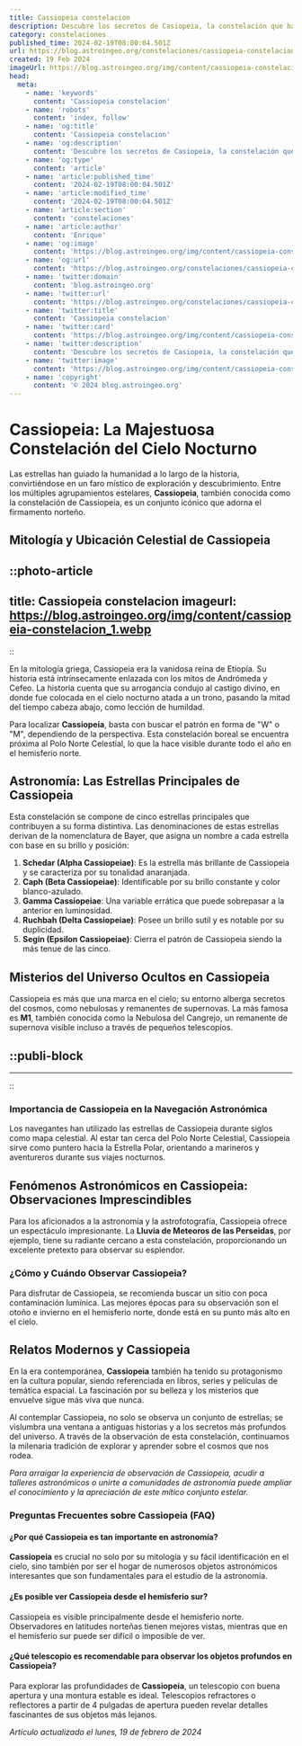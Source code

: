 ```yaml
---
title: Cassiopeia constelacion
description: Descubre los secretos de Casiopeia, la constelación que ha cautivado a astrónomos por siglos. Explora sus estrellas y mitología.
category: constelaciones
published_time: 2024-02-19T08:00:04.501Z
url: https://blog.astroingeo.org/constelaciones/cassiopeia-constelacion
created: 19 Feb 2024
imageUrl: https://blog.astroingeo.org/img/content/cassiopeia-constelacion_1.webp
head:
  meta:
    - name: 'keywords'
      content: 'Cassiopeia constelacion'
    - name: 'robots'
      content: 'index, follow'
    - name: 'og:title'
      content: 'Cassiopeia constelacion'
    - name: 'og:description'
      content: 'Descubre los secretos de Casiopeia, la constelación que ha cautivado a astrónomos por siglos. Explora sus estrellas y mitología.'
    - name: 'og:type'
      content: 'article'
    - name: 'article:published_time'
      content: '2024-02-19T08:00:04.501Z'
    - name: 'article:modified_time'
      content: '2024-02-19T08:00:04.501Z'
    - name: 'article:section'
      content: 'constelaciones'
    - name: 'article:author'
      content: 'Enrique'
    - name: 'og:image'
      content: 'https://blog.astroingeo.org/img/content/cassiopeia-constelacion_1.webp'
    - name: 'og:url'
      content: 'https://blog.astroingeo.org/constelaciones/cassiopeia-constelacion'
    - name: 'twitter:domain'
      content: 'blog.astroingeo.org'
    - name: 'twitter:url'
      content: 'https://blog.astroingeo.org/constelaciones/cassiopeia-constelacion'
    - name: 'twitter:title'
      content: 'Cassiopeia constelacion'
    - name: 'twitter:card'
      content: 'https://blog.astroingeo.org/img/content/cassiopeia-constelacion_1.webp'
    - name: 'twitter:description'
      content: 'Descubre los secretos de Casiopeia, la constelación que ha cautivado a astrónomos por siglos. Explora sus estrellas y mitología.'
    - name: 'twitter:image'
      content: 'https://blog.astroingeo.org/img/content/cassiopeia-constelacion_1.webp'
    - name: 'copyright'
      content: '© 2024 blog.astroingeo.org'
---
```

# Cassiopeia: La Majestuosa Constelación del Cielo Nocturno

Las estrellas han guiado la humanidad a lo largo de la historia, convirtiéndose en un faro místico de exploración y descubrimiento. Entre los múltiples agrupamientos estelares, **Cassiopeia**, también conocida como la constelación de Cassiopeia, es un conjunto icónico que adorna el firmamento norteño.

## Mitología y Ubicación Celestial de Cassiopeia

::photo-article
---
title: Cassiopeia constelacion
imageurl: https://blog.astroingeo.org/img/content/cassiopeia-constelacion_1.webp
---
::


En la mitología griega, Cassiopeia era la vanidosa reina de Etiopía. Su historia está intrínsecamente enlazada con los mitos de Andrómeda y Cefeo. La historia cuenta que su arrogancia condujo al castigo divino, en donde fue colocada en el cielo nocturno atada a un trono, pasando la mitad del tiempo cabeza abajo, como lección de humildad.

Para localizar **Cassiopeia**, basta con buscar el patrón en forma de "W" o "M", dependiendo de la perspectiva. Esta constelación boreal se encuentra próxima al Polo Norte Celestial, lo que la hace visible durante todo el año en el hemisferio norte.

## Astronomía: Las Estrellas Principales de Cassiopeia

Esta constelación se compone de cinco estrellas principales que contribuyen a su forma distintiva. Las denominaciones de estas estrellas derivan de la nomenclatura de Bayer, que asigna un nombre a cada estrella con base en su brillo y posición:

1. **Schedar (Alpha Cassiopeiae)**: Es la estrella más brillante de Cassiopeia y se caracteriza por su tonalidad anaranjada.
2. **Caph (Beta Cassiopeiae)**: Identificable por su brillo constante y color blanco-azulado.
3. **Gamma Cassiopeiae**: Una variable errática que puede sobrepasar a la anterior en luminosidad.
4. **Ruchbah (Delta Cassiopeiae)**: Posee un brillo sutil y es notable por su duplicidad.
5. **Segin (Epsilon Cassiopeiae)**: Cierra el patrón de Cassiopeia siendo la más tenue de las cinco.

## Misterios del Universo Ocultos en Cassiopeia

Cassiopeia es más que una marca en el cielo; su entorno alberga secretos del cosmos, como nebulosas y remanentes de supernovas. La más famosa es **M1**, también conocida como la Nebulosa del Cangrejo, un remanente de supernova visible incluso a través de pequeños telescopios.


  ::publi-block
  ---
  ---
  ::
  
  
### Importancia de Cassiopeia en la Navegación Astronómica

Los navegantes han utilizado las estrellas de Cassiopeia durante siglos como mapa celestial. Al estar tan cerca del Polo Norte Celestial, Cassiopeia sirve como puntero hacia la Estrella Polar, orientando a marineros y aventureros durante sus viajes nocturnos.

## Fenómenos Astronómicos en Cassiopeia: Observaciones Imprescindibles

Para los aficionados a la astronomía y la astrofotografía, Cassiopeia ofrece un espectáculo impresionante. La **Lluvia de Meteoros de las Perseidas**, por ejemplo, tiene su radiante cercano a esta constelación, proporcionando un excelente pretexto para observar su esplendor.

### ¿Cómo y Cuándo Observar Cassiopeia?
   
Para disfrutar de Cassiopeia, se recomienda buscar un sitio con poca contaminación lumínica. Las mejores épocas para su observación son el otoño e invierno en el hemisferio norte, donde está en su punto más alto en el cielo.

## Relatos Modernos y Cassiopeia

En la era contemporánea, **Cassiopeia** también ha tenido su protagonismo en la cultura popular, siendo referenciada en libros, series y películas de temática espacial. La fascinación por su belleza y los misterios que envuelve sigue más viva que nunca.

Al contemplar Cassiopeia, no solo se observa un conjunto de estrellas; se vislumbra una ventana a antiguas historias y a los secretos más profundos del universo. A través de la observación de esta constelación, continuamos la milenaria tradición de explorar y aprender sobre el cosmos que nos rodea.

*Para arraigar la experiencia de observación de Cassiopeia, acudir a talleres astronómicos o unirte a comunidades de astronomía puede ampliar el conocimiento y la apreciación de este mítico conjunto estelar.*

### Preguntas Frecuentes sobre Cassiopeia (FAQ)

#### ¿Por qué Cassiopeia es tan importante en astronomía?
**Cassiopeia** es crucial no solo por su mitología y su fácil identificación en el cielo, sino también por ser el hogar de numerosos objetos astronómicos interesantes que son fundamentales para el estudio de la astronomía.

#### ¿Es posible ver Cassiopeia desde el hemisferio sur?
Cassiopeia es visible principalmente desde el hemisferio norte. Observadores en latitudes norteñas tienen mejores vistas, mientras que en el hemisferio sur puede ser difícil o imposible de ver.

#### ¿Qué telescopio es recomendable para observar los objetos profundos en Cassiopeia?
Para explorar las profundidades de **Cassiopeia**, un telescopio con buena apertura y una montura estable es ideal. Telescopios refractores o reflectores a partir de 4 pulgadas de apertura pueden revelar detalles fascinantes de sus objetos más lejanos.

_Artículo actualizado el lunes, 19 de febrero de 2024_